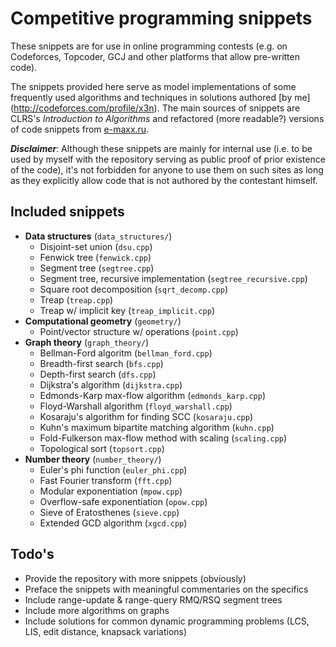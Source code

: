 # Competitive programming snippets

These snippets are for use in online programming contests (e.g. on Codeforces,
Topcoder, GCJ and other platforms that allow pre-written code).

The snippets provided here serve as model implementations of some frequently
used algorithms and techniques in solutions authored [by me]
(http://codeforces.com/profile/x3n). The main sources of snippets are CLRS's
*Introduction to Algorithms* and refactored (more readable?) versions
of code snippets from [e-maxx.ru](http://e-maxx.ru/algo/).

***Disclaimer***: Although these snippets are mainly for internal use (i.e.
to be used by myself with the repository serving as public proof of prior
existence of the code), it's not forbidden for anyone to use them on such
sites as long as they explicitly allow code that is not authored by the
contestant himself.

## Included snippets

- **Data structures** (`data_structures/`)
    - Disjoint-set union (`dsu.cpp`)
    - Fenwick tree (`fenwick.cpp`)
    - Segment tree (`segtree.cpp`)
    - Segment tree, recursive implementation (`segtree_recursive.cpp`)
    - Square root decomposition (`sqrt_decomp.cpp`)
    - Treap (`treap.cpp`)
    - Treap w/ implicit key (`treap_implicit.cpp`)
- **Computational geometry** (`geometry/`)
    - Point/vector structure w/ operations (`point.cpp`)
- **Graph theory** (`graph_theory/`)
    - Bellman-Ford algoritm (`bellman_ford.cpp`)
    - Breadth-first search (`bfs.cpp`)
    - Depth-first search (`dfs.cpp`)
    - Dijkstra's algorithm (`dijkstra.cpp`)
    - Edmonds-Karp max-flow algorithm (`edmonds_karp.cpp`)
    - Floyd-Warshall algorithm (`floyd_warshall.cpp`)
    - Kosaraju's algorithm for finding SCC (`kosaraju.cpp`)
    - Kuhn's maximum bipartite matching algorithm (`kuhn.cpp`)
    - Fold-Fulkerson max-flow method with scaling (`scaling.cpp`)
    - Topological sort (`topsort.cpp`)
- **Number theory** (`number_theory/`)
	- Euler's phi function (`euler_phi.cpp`)
    - Fast Fourier transform (`fft.cpp`)
    - Modular exponentiation (`mpow.cpp`)
    - Overflow-safe exponentiation (`opow.cpp`)
    - Sieve of Eratosthenes (`sieve.cpp`)
    - Extended GCD algorithm (`xgcd.cpp`)

## Todo's

* Provide the repository with more snippets (obviously)
* Preface the snippets with meaningful commentaries on the specifics
* Include range-update & range-query RMQ/RSQ segment trees
* Include more algorithms on graphs
* Include solutions for common dynamic programming problems (LCS, LIS, edit
distance, knapsack variations)
